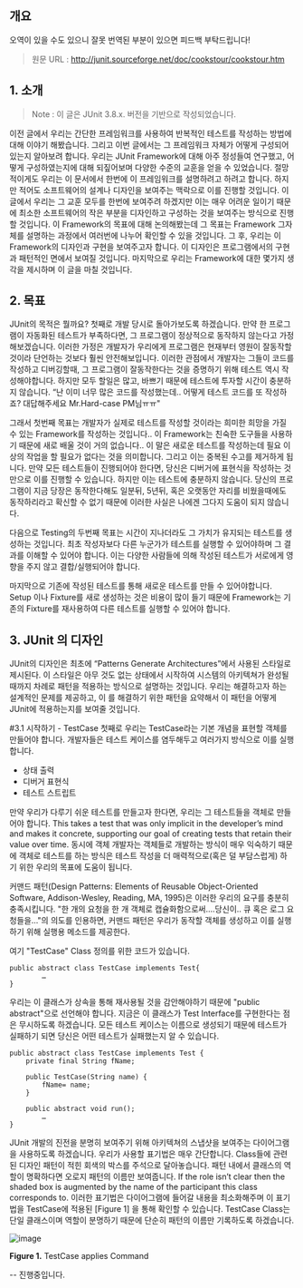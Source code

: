 ## 개요

오역이 있을 수도 있으니 잘못 번역된 부분이 있으면 피드백 부탁드립니다! 
> 원문 URL : http://junit.sourceforge.net/doc/cookstour/cookstour.htm

## 1. 소개
> Note : 이 글은 JUnit 3.8.x. 버전을 기반으로 작성되었습니다.

이전 글에서 우리는 간단한 프레임워크를 사용하여 반복적인 테스트를 작성하는 방법에 대해 이야기 해봤습니다. 
그리고 이번 글에서는 그 프레임워크 자체가 어떻게 구성되어 있는지 알아보려 합니다.
우리는 JUnit Framework에 대해 아주 정성들여 연구했고, 어떻게 구성하였는지에 대해 되짚어보며 다양한 수준의 교훈을 얻을 수 있었습니다.
절망적이게도 우리는 이 문서에서 한번에 이 프레임워크를 설명하려고 하려고 합니다. 
하지만 적어도 소프트웨어의 설계나 디자인을 보여주는 맥락으로 이를 진행할 것입니다.
이글에서 우리는 그 교훈 모두를 한번에 보여주려 하겠지만 이는 매우 어려운 일이기 때문에 최소한 소프트웨어의 작은 부분을 디자인하고 구성하는 것을 보여주는 방식으로 진행할 것입니다.
이 Framework의 목표에 대해 논의해봤는데 그 목표는 Framework 그자체를 설명하는 과정에서 여러번에 나누어 확인할 수 있을 것입니다.
그 후,  우리는 이 Framework의 디자인과 구현을 보여주고자 합니다. 이 디자인은 프로그램에서의 구현과 패턴적인 면에서 보여질 것입니다.
마지막으로 우리는 Framework에 대한 몇가지 생각을 제시하며 이 글을 마칠 것입니다.

## 2. 목표

JUnit의 목적은 뭘까요? 첫째로 개발 당시로 돌아가보도록 하겠습니다. 
만약 한 프로그램이 자동화된 테스트가 부족하다면, 그 프로그램이 정상적으로 동작하지 않는다고 가정해보겠습니다.
이러한 가정은 개발자가 우리에게 프로그램은 현재부터 영원이 잘동작할 것이라 단언하는 것보다 훨씬 안전해보입니다.
이러한 관점에서 개발자는 그들이 코드를 작성하고 디버깅할때, 그 프로그램이 잘동작한다는 것을 증명하기 위해 테스트 역시 작성해야합니다.
하지만 모두 할일은 많고, 바쁘기 때문에 테스트에 투자할 시간이 충분하지 않습니다.
“난 이미 너무 많은 코드를 작성했는데.. 어떻게 테스트 코드를 또 작성하죠? 대답해주세요 Mr.Hard-case PM님ㅠㅠ" 

그래서 첫번째 목표는 개발자가 실제로 테스트를 작성할 것이라는 희미한 희망을 가질 수 있는 Framework를 작성하는 것입니다..
이 Framework는 친숙한 도구들을 사용하기 때문에 새로 배울 것이 거의 없습니다.. 
이 말은 새로운 테스트를 작성하는데 필요 이상의 작업을 할 필요가 없다는 것을 의미합니다. 그리고 이는 중복된 수고를 제거하게 됩니다.
만약 모든 테스트들이 진행되어야 한다면, 당신은 디버거에 표현식을 작성하는 것만으로 이를 진행할 수 있습니다. 하지만 이는 테스트에 충분하지 않습니다.
당신의 프로그램이 지금 당장은 동작한다해도 일분뒤, 5년뒤, 혹은 오랫동안 자리를 비웠을때에도 동작하리라고 확신할 수 없기 때문에 이러한 사실은 나에겐 그다지 도움이 되지 않습니다.

다음으로 Testing의 두번째 목표는 시간이 지나더라도 그 가치가 유지되는 테스트를 생성하는 것입니다. 최초 작성자보다 다른 누군가가 테스트를 실행할 수 있어야하며 그 결과를 이해할 수 있어야 합니다. 이는 다양한 사람들에 의해 작성된 테스트가 서로에게 영향을 주지 않고 결합/실행되어야 합니다.

마지막으로 기존에 작성된 테스트를 통해 새로운 테스트를 만들 수 있어야합니다. Setup 이나 Fixture를 새로 생성하는 것은 비용이 많이 들기 때문에 Framework는 기존의 Fixture를 재사용하여 다른 테스트를 실행할 수 있어야 합니다.

## 3. JUnit 의 디자인

JUnit의 디자인은 최초에 “Patterns Generate Architectures”에서 사용된 스타일로 제시된다. 이 스타일은 아무 것도 없는 상태에서 시작하여 시스템의 아키텍쳐가 완성될 때까지 차례로 패턴을 적용하는 방식으로 설명하는 것입니다.
우리는 해결하고자 하는 설계적인 문제를 제공하고, 이 를 해결하기 위한 패턴을 요약해서 이 패턴을 어떻게 JUnit에 적용하는지를 보여줄 것입니다.

#3.1 시작하기 - TestCase
첫째로 우리는 TestCase라는 기본 개념을 표현할 객체를 만들어야 합니다. 개발자들은 테스트 케이스를 염두해두고 여러가지 방식으로 이를 실행합니다. 

* 상태 출력
* 디버거 표현식
* 테스트 스트립트

만약 우리가 다루기 쉬운 테스트를 만들고자 한다면, 우리는 그 테스트들을 객체로 만들어야 합니다.
This takes a test that was only implicit in the developer’s mind and makes it concrete, supporting our goal of creating tests that retain their value over time.
동시에 객체 개발자는 객체들로 개발하는 방식이 매우 익숙하기 때문에 객체로 테스트를 하는 방식은 테스트 작성을 더 매력적으로(혹은 덜 부담스럽게) 하기 위한 우리의 목표에 도움이 됩니다.

커맨드 패턴(Design Patterns: Elements of Reusable Object-Oriented Software, Addison-Wesley, Reading, MA, 1995)은 이러한 우리의 요구를 충분히 충족시킵니다. "한 개의 요청을 한 개 객체로 캡슐화함으로써....당신이.. 큐 혹은 로그 요청들을..."의 의도를 인용하면, 커맨드 패턴은 우리가 동작할 객체를 생성하고 이를 실행하기 위해 실행용 메소드를 제공한다.

여기 "TestCase" Class 정의를 위한 코드가 있습니다.

```
public abstract class TestCase implements Test{
        … 
}
```

우리는 이 클래스가 상속을 통해 재사용될 것을 감안해야하기 때문에 "public abstract"으로 선언해야 합니다. 지금은 이 클래스가 Test Interface를 구현한다는 점은 무시하도록 하겠습니다.
모든 테스트 케이스는 이름으로 생성되기 때문에 테스트가 실패하기 되면 당신은 어떤 테스트가 실패했는지 알 수 있습니다.

```
public abstract class TestCase implements Test { 
    private final String fName;

    public TestCase(String name) { 
        fName= name; 
    }

    public abstract void run(); 
        … 
}
```
JUnit 개발의 진전을 분명히 보여주기 위해 아키텍쳐의 스냅샷을 보여주는 다이어그램을 사용하도록 하겠습니다.
우리가 사용할 표기법은 매우 간단합니다. Class들에 관련된 디자인 패턴이 적힌 회색의 박스를 주석으로 달아놓습니다.
패턴 내에서 클래스의 역할이 명확하다면 오로지 패턴의 이름만 보여줍니다. If the role isn’t clear then the shaded box is augmented by the name of the participant this class corresponds to. 이러한 표기법은 다이어그램에 들어갈 내용을 최소화해주며 이 표기법을 TestCase에 적용된 [Figure 1] 을 통해 확인할 수 있습니다. TestCase Class는 단일 클래스이며 역할이 분명하기 때문에 단순히 패턴의 이름만 기록하도록 하겠습니다.

![image](https://user-images.githubusercontent.com/8569429/46255044-72533780-c4d3-11e8-844f-5c59e734e6ad.gif)

**Figure 1.** TestCase applies Command

-- 진행중입니다.
